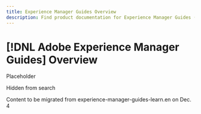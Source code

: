 ```yaml
---
title: Experience Manager Guides Overview
description: Find product documentation for Experience Manager Guides (formerly XML Documentation for Adobe Experience Manager). Learn about native DITA support and structured authoring in Experience Manager.
---
```

# [!DNL Adobe Experience Manager Guides] Overview

Placeholder

Hidden from search

Content to be migrated from experience-manager-guides-learn.en on Dec. 4
